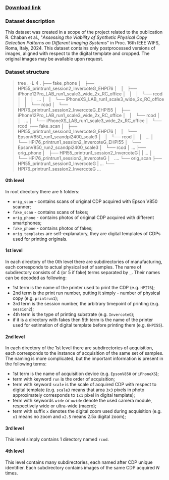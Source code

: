 ### [Download link](https://sipcloud.unige.ch/index.php/s/r5jawqmpqXW8bnF)

### Dataset description

This dataset was created in a scope of the project related to the publication R. Chaban et al., "*Assessing the Viability of Synthetic Physical Copy Detection Patterns on Different Imaging Systems*" in Proc. 16th IEEE WIFS, Roma, Italy, 2024.
This dataset contains only postprocessed versions of images, aligned with respect to the digital template and cropped. The original images may be available upon request.

### Dataset structure

> tree . -L 4
.
├── fake_phone
│   ├── HPI55_printrun1_session2_InvercoteG_EHPI76
│   │   ├── iPhone12Pro_LAB_run1_scale3_wide_2x_RC_office
│   │   │   └── rcod
│   │   │   ...
│   │   └── iPhoneXS_LAB_run1_scale3_wide_2x_RC_office
│   │       └── rcod
│   └── HPI76_printrun1_session2_InvercoteG_EHPI55
│       ├── iPhone12Pro_LAB_run1_scale3_wide_2x_RC_office
│       │   └── rcod
│       │   ...
│       └── iPhoneXS_LAB_run1_scale3_wide_2x_RC_office
│           └── rcod
├── fake_scan
│   ├── HPI55_printrun1_session0_InvercoteG_EHPI76
│   │   └── EpsonV850_run1_scandpi2400_scale3
│   │       └── rcod
│   │       ...
│   └── HPI76_printrun1_session2_InvercoteG_EHPI55
│       └── EpsonV850_run2_scandpi2400_scale3
│           └── rcod
│           ...
├── orig_phone
│   ├── HPI55_printrun1_session2_InvercoteG
|   |   ...
│   └── HPI76_printrun1_session2_InvercoteG
│       ....
└── orig_scan
    ├── HPI55_printrun1_session0_InvercoteG
    |   ...
    └── HPI76_printrun1_session2_InvercoteG
        ...


#### 0th level
In root directory there are 5 folders:
 - `orig_scan` - contains scans of original CDP acquired with Epson V850 scanner;
 - `fake_scan` - contains scans of fakes;
 - `orig_phone` - contains photos of original CDP acquired with different smartphones;
 - `fake_phone` - contains photos of fakes;
 - `orig_templates` are self-explanatory, they are digital templates of CDPs used for printing originals.

#### 1st level
In each directory of the 0th level there are subdirectories of manufacturing, each corresponds to actual physical set of samples.
The name of subdirectory consists of 4 (or 5 if fake) terms separated by `_`. Their names can be decoded as following:
 - 1st term is the name of the printer used to print the CDP (e.g. `HPI76`);
 - 2nd term is the print run number, putting it simply - number of physical copy (e.g. `printrun1`);
 - 3rd term is the session number, the arbitrary timepoint of printing (e.g. `session2`);
 - 4th term is the type of printing substrate (e.g. `InvercoteG`);
 - if it is a directory with fakes then 5th term is the name of the printer used for estimation of digital template before printing them (e.g. `EHPI55`).

#### 2nd level
In each directory of the 1st level there are subdirectories of acquisition, each corresponds to the instance of acquisition of the same set of samples. The naming is more complicated, but the important information is present in the following terms:
 - 1st term is the name of acquisition device (e.g. `EpsonV850` or `iPhoneXS`);
 - term with keyword `run` is the order of acquisition;
 - term with keyword `scale` is the scale of acquired CDP with respect to digital template (e.g. `scale3` means that area `3x3` pixels in photo approximately corresponds to `1x1` pixel in digital template);
 - term with keywords `wide` or `uwide` denote the used camera module, respectively wide or ultra-wide (macro);
 - term with suffix `x` denotes the digital zoom used during acquisition (e.g. `x1` means no zoom and `x2.5` means 2.5x digital zoom);


#### 3rd level
This level simply contains 1 directory named `rcod`.

#### 4th level
This level contains many subdirectories, each named after CDP unique identifier. Each subdirectory contains images of the same CDP acquired *N* times.